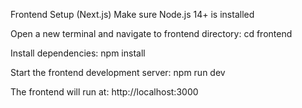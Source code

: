 Frontend Setup (Next.js)
Make sure Node.js 14+ is installed

Open a new terminal and navigate to frontend directory:
cd frontend

Install dependencies:
npm install 

Start the frontend development server:
npm run dev

The frontend will run at: http://localhost:3000
